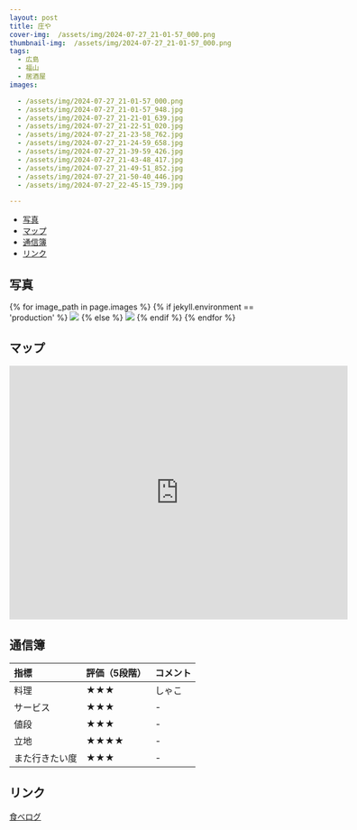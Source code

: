 ```yaml
---
layout: post
title: 庄や
cover-img:  /assets/img/2024-07-27_21-01-57_000.png
thumbnail-img:  /assets/img/2024-07-27_21-01-57_000.png
tags:
  - 広島
  - 福山
  - 居酒屋
images:  

  - /assets/img/2024-07-27_21-01-57_000.png
  - /assets/img/2024-07-27_21-01-57_948.jpg
  - /assets/img/2024-07-27_21-21-01_639.jpg
  - /assets/img/2024-07-27_21-22-51_020.jpg
  - /assets/img/2024-07-27_21-23-58_762.jpg
  - /assets/img/2024-07-27_21-24-59_658.jpg
  - /assets/img/2024-07-27_21-39-59_426.jpg
  - /assets/img/2024-07-27_21-43-48_417.jpg
  - /assets/img/2024-07-27_21-49-51_852.jpg
  - /assets/img/2024-07-27_21-50-40_446.jpg
  - /assets/img/2024-07-27_22-45-15_739.jpg

---
```



<!-- TOC -->

- [写真](#写真)
- [マップ](#マップ)
- [通信簿](#通信簿)
- [リンク](#リンク)

<!-- /TOC -->

## 写真

{% for image_path in page.images %}
{% if jekyll.environment == 'production' %}
<img src="https://raw.githubusercontent.com/taira1117/fukuyama_izakaya/master/{{ image_path }}">
{% else %}
<img src="{{ image_path }}">
{% endif %}
{% endfor %}

## マップ

<iframe src="https://www.google.com/maps/embed?pb=!1m18!1m12!1m3!1d4570.813708811144!2d133.35721335902323!3d34.48896830866335!2m3!1f0!2f0!3f0!3m2!1i1024!2i768!4f13.1!3m3!1m2!1s0x355110e35df35131%3A0x54479f25eb64cf32!2z5bqE44KEIOemj-WxsemnheWJjeW6lw!5e0!3m2!1sja!2sjp!4v1722145451808!5m2!1sja!2sjp" width="600" height="450" style="border:0;" allowfullscreen="" loading="lazy" referrerpolicy="no-referrer-when-downgrade"></iframe>


## 通信簿

| 指標 | 評価（5段階） | コメント |
| :------ |:--- | :--- |
| 料理 | ★★★ | しゃこ |
| サービス | ★★★ | - |
| 値段 | ★★★ | - |
| 立地 | ★★★★ | - |
| また行きたい度 | ★★★ | - |

## リンク

[食べログ](https://tabelog.com/hiroshima/A3403/A340301/34010164/)